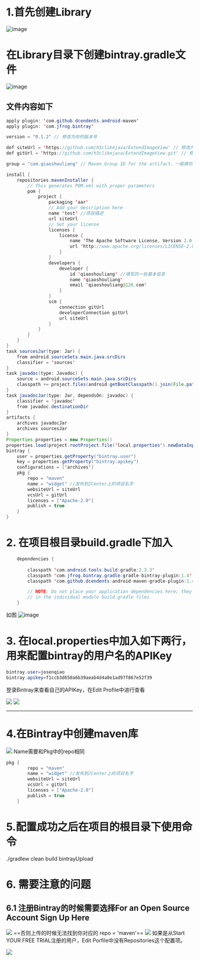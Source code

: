 
 # 1.首先创建Library
![image](https://ws1.sinaimg.cn/large/006tNc79ly1fgv9i8lo4wj30u00jognd.jpg)

# 在Library目录下创建bintray.gradle文件
![image](https://ws3.sinaimg.cn/large/006tNc79ly1fgv9jzutroj30b70dzjs7.jpg)
## 文件内容如下
```java
apply plugin: 'com.github.dcendents.android-maven'
apply plugin: 'com.jfrog.bintray'

version = "0.1.2" // 修改为你的版本号

def siteUrl = 'https://github.com/h3clikejava/ExtendImageView' // 修改为你的项目的主页
def gitUrl = 'https://github.com/h3clikejava/ExtendImageView.git' // 修改为你的Git仓库的url

group = "com.qiaoshouliang" // Maven Group ID for the artifact，一般填你唯一的包名

install {
    repositories.mavenInstaller {
        // This generates POM.xml with proper parameters
        pom {
            project {
                packaging 'aar'
                // Add your description here
                name 'test' //项目描述
                url siteUrl
                // Set your license
                licenses {
                    license {
                        name 'The Apache Software License, Version 2.0'
                        url 'http://www.apache.org/licenses/LICENSE-2.0.txt'
                    }
                }
                developers {
                    developer {
                        id 'qiaoshouliang' //填写的一些基本信息
                        name 'qiaoshouliang'
                        email 'qiaoshouliang@126.com'
                    }
                }
                scm {
                    connection gitUrl
                    developerConnection gitUrl
                    url siteUrl
                }
            }
        }
    }
}
task sourcesJar(type: Jar) {
    from android.sourceSets.main.java.srcDirs
    classifier = 'sources'
}
task javadoc(type: Javadoc) {
    source = android.sourceSets.main.java.srcDirs
    classpath += project.files(android.getBootClasspath().join(File.pathSeparator))
}
task javadocJar(type: Jar, dependsOn: javadoc) {
    classifier = 'javadoc'
    from javadoc.destinationDir
}
artifacts {
    archives javadocJar
    archives sourcesJar
}
Properties properties = new Properties()
properties.load(project.rootProject.file('local.properties').newDataInputStream())
bintray {
    user = properties.getProperty("bintray.user")
    key = properties.getProperty("bintray.apikey")
    configurations = ['archives']
    pkg {
        repo = "maven"
        name = "widget" //发布到JCenter上的项目名字
        websiteUrl = siteUrl
        vcsUrl = gitUrl
        licenses = ["Apache-2.0"]
        publish = true
    }
}
```

 # 2. 在项目根目录build.gradle下加入


```java
    dependencies {
    
        classpath 'com.android.tools.build:gradle:2.3.3'
        classpath 'com.jfrog.bintray.gradle:gradle-bintray-plugin:1.4'
        classpath 'com.github.dcendents:android-maven-gradle-plugin:1.4.1'

        // NOTE: Do not place your application dependencies here; they belong
        // in the individual module build.gradle files
    }

```
如图 
![image](https://ws3.sinaimg.cn/large/006tNc79ly1fgvageflmlj30t60dnmys.jpg)

# 3. 在local.properties中加入如下两行，用来配置bintray的用户名的APIKey
```java
bintray.user=josenqiao
bintray.apikey=f1ccb3d650a6b39aeab4d4a0e1ad97f867e52f39
```
登录Bintray来查看自己的APIKey，在Edit Profile中进行查看

![](https://ws3.sinaimg.cn/large/006tKfTcly1fgygajthfoj30cr0dct9m.jpg)
![](https://ws2.sinaimg.cn/large/006tKfTcly1fgygczz0skj30tb0ax75f.jpg)

---

# 4.在Bintray中创建maven库
![](https://ws2.sinaimg.cn/large/006tKfTcly1fgygwg2llij30go0jc75j.jpg)
Name需要和Pkg中的repo相同

```java
pkg {
        repo = "maven"
        name = "widget" //发布到JCenter上的项目名字
        websiteUrl = siteUrl
        vcsUrl = gitUrl
        licenses = ["Apache-2.0"]
        publish = true
    }
```
# 5.配置成功之后在项目的根目录下使用命令
./gradlew clean build bintrayUpload

# 6. 需要注意的问题
## 6.1 注册Bintray的时候需要选择For an Open Source Account Sign Up Here

![](https://ws1.sinaimg.cn/large/006tKfTcly1fgygf4wcuzj30q40en421.jpg)
==否则上传的时候无法找到你对应的 repo = 'maven'==
![](https://ws4.sinaimg.cn/large/006tKfTcly1fgygot19hjj30rn0auwfy.jpg)
如果是从Start YOUR FREE TRIAL注册的用户，Edit Porfile中没有Repositories这个配置项。

![](https://ws2.sinaimg.cn/large/006tKfTcly1fgygi0hpe2j30pd0dzjsj.jpg)












